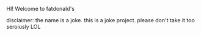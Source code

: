 HI! Welcome to fatdonald's

disclaimer: the name is a joke. this is a joke project. please don't take it too seroiusly LOL
